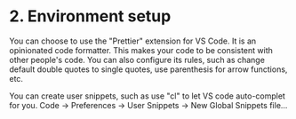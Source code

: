 # 2. Environment setup
You can choose to use the "Prettier" extension for VS Code. It is an opinionated code formatter. This makes your code to be consistent with other people's code. You can also configure its rules, such as change default double quotes to single quotes, use parenthesis for arrow functions, etc. 

You can create user snippets, such as use "cl" to let VS code auto-complet for you. Code -> Preferences -> User Snippets -> New Global Snippets file...


















































